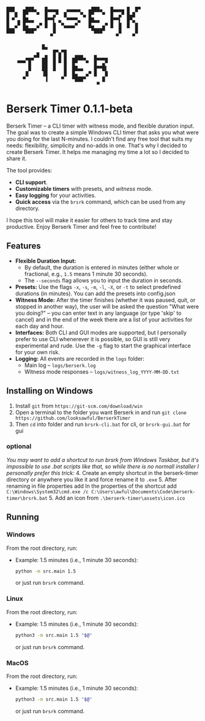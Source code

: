 ```
███   ▄███▄   █▄▄▄▄   ▄▄▄▄▄   ▄███▄   █▄▄▄▄ █  █▀
█  █  █▀   ▀  █  ▄▀  █     ▀▄ █▀   ▀  █  ▄▀ █▄█
█ ▀ ▄ ██▄▄    █▀▀▌ ▄  ▀▀▀▀▄   ██▄▄    █▀▀▌  █▀▄
█  ▄▀ █▄   ▄▀ █  █  ▀▄▄▄▄▀    █▄   ▄▀ █  █  █  █
███   ▀███▀      █             ▀███▀     █     █
                ▀                       ▀     ▀

             █▄
           ▄     █▀▄▀█
       ▄▄▄▀▀ ▄█  █ █ █  ▄███▄   █▄▄▄▄
    ▀▀▀ █    ██  █ ▀ █  █▀   ▀  █  ▄▀
        █    ██  █   █  ██▄▄    █▀▀█▌
       █     ▐█      █  █▄   ▄▀ █   █
      ▀       ▐     ▀   ▀███▀      █
                                 ▀

```

# Berserk Timer 0.1.1-beta

Berserk Timer – a CLI timer with witness mode, and flexible duration input.
The goal was to create a simple Windows CLI timer that asks you what were you doing for the last N-minutes. I couldn't find any free tool that suits my needs: flexibility, simplicity and no-adds in one. That's why I decided to create Berserk Timer. It helps me managing my time a lot so I decided to share it.

The tool provides:

- **CLI support**.
- **Customizable timers** with presets, and _witness_ mode.
- **Easy logging** for your activities.
- **Quick access** via the `brsrk` command, which can be used from any directory.

I hope this tool will make it easier for others to track time and stay productive. Enjoy Berserk Timer and feel free to contribute!

## Features

- **Flexible Duration Input:**
  - By default, the duration is entered in minutes (either whole or fractional, e.g., `1.5` means 1 minute 30 seconds).
  - The `--seconds` flag allows you to input the duration in seconds.
- **Presets:**
  Use the flags `-x`, `-s`, `-m`, `-l`, `-X`, or `-t` to select predefined durations (in minutes). You can add the presets into config.json
- **Witness Mode:**
  After the timer finishes (whether it was paused, quit, or stopped in another way), the user will be asked the question "What were you doing?" – you can enter text in any language (or type 'skip' to cancel) and in the end of the week there are a list of your activities for each day and hour.
- **Interfaces:**
  Both CLI and GUI modes are supported, but I personally prefer to use CLI whenerever it is possible, so GUI is still very experimental and rude. Use the `-g` flag to start the graphical interface for your own risk.
- **Logging:**
  All events are recorded in the `logs` folder:
  - Main log – `logs/berserk.log`
  - Witness mode responses – `logs/witness_log_YYYY-MM-DD.txt`

## Installing on Windows

1. Install `git` from `https://git-scm.com/download/win`
2. Open a terminal to the folder you want Berserk in and run
`git clone https://github.com/looksawful/BerserkTimer`
3. Then `cd` into folder and run `brsrk-cli.bat` for cli, or `brsrk-gui.bat` for gui

### optional
_You may want to add a shortcut to run brsrk from Windows Taskbar, but it's impossible to use .bat scripts like that, so while there is no normall installer I personally prefer this trick:_
4. Create an empty shortcut in the berserk-timer directory or anywhere you like it and force rename it to `.exe` 
5. After renaming in file properties add In the properties of the shortcut add `C:\Windows\System32\cmd.exe /c C:\Users\awful\Documents\Code\berserk-timer\brsrk.bat`
5. Add an icon from `.\berserk-timer\assets\icon.ico`
 
## Running

### Windows

From the root directory, run:

- Example: 1.5 minutes (i.e., 1 minute 30 seconds):

  ```cmd
  python -m src.main 1.5
  ```

  or just run `brsrk` command.

### Linux

From the root directory, run:

- Example: 1.5 minutes (i.e., 1 minute 30 seconds):

  ```bash
  python3 -m src.main 1.5 "$@"
  ```

  or just run `brsrk` command.

### MacOS
From the root directory, run:

- Example: 1.5 minutes (i.e., 1 minute 30 seconds):

  ```bash
  python3 -m src.main 1.5 "$@"
  ```

  or just run `brsrk` command.

